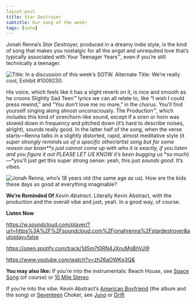 ```yaml
---
layout:post
title: Star Destroyer
subtitle: Our song of the week!
tags: [sotw]
---
```


Jonah Renna’s *Star Destroyer,* produced in a dreamy indie style, is the kind of song that makes you nostalgic for all the angst and unrequited love that’s typically associated with Your Teenager Years™, even if you’re still technically a teenager. 

![Title: In a discussion of this week’s SOTW. Alternate Title: We’re really cool, Exhibit #1009230.](https://paper-attachments.dropbox.com/s_1B9CD1829C95FFD13882339B5ACB8E9892A1DDADA005CDDA539AE5F554AD2533_1565913099184_Screen+Shot+2019-08-15+at+4.50.42+PM.png)


His voice, which feels like it has a slight reverb on it, is nice and smooth as he croons Slightly Sad Teen™ lyrics we can all relate to, like “I wish I could press rewind,” and “You don’t love me no more,” in the chorus. You’ll find yourself singing along almost unconsciously. The Production™, which includes this kind of siren/horn-like sound, except if a siren or horn was slowed down in frequency and pitched down (it’s hard to describe noises, alright), sounds really good. In the latter half of the song, when the verse starts—Renna talks in a slightly distorted, rapid, almost meditative style (it *super strongly reminds* *us* *of a specific other/artist song but for some reason* *our* *brain**s* *just cannot come up with who it is exactly, if you listen and you figure it out PLEASE LET US KNOW it’s been bugging* *us* *so much)—*you’ll just get this super strong sense: yeah, this just *sounds good*. It’s vibes. 


![Jonah Renna, who’s 18 years old (the same age as us). How are the kids these days so good at everything imaginable?](https://images.genius.com/e49497b62aa397e5b518be254410cd68.785x785x1.jpg)


**We’re Reminded Of**
*Kevin Abstract.* Literally Kevin Abstract, with the production and the overall vibe and just, yeah. In a good way, of course. 

**Listen Now**

https://w.soundcloud.com/player/?url=https%3A%2F%2Fsoundcloud.com%2Fjonahrenna%2Fstardestroyer&autoplay=false

https://open.spotify.com/track/1d5m7t0RN4JXnuMgBhVJI9

https://www.youtube.com/watch?v=zh26aOWKp3Q&


**You may also like:**
If you’re into the instrumentals: 
Beach House, see [Space Song](https://open.spotify.com/track/0hNhlwnzMLzZSlKGDCuHOo?si=fRfVo-sUQBajYDpT3pxKSw) (of course) or [10 Mile Stereo](https://open.spotify.com/track/4kPMgUlBHGTgSSQybifpzr?si=LgFA8DRlToOE6RFzVjri0A)

If you’re into the vibe: 
Kevin Abstract’s [American Boyfriend](https://open.spotify.com/track/1AUA7JlrARv430PUJRK0Lp?si=pvfuCFisQ-auBLqtze_MRA) (the album and the song) or [Seventeen](https://open.spotify.com/track/03sQJmtsGDLrBtlKoAvUTt?si=sMzmIa60TGeRr7FHwwDNcw)
Choker, see [Juno](https://open.spotify.com/track/6OpU3cvY19M2hFxTbLKy5L?si=zDGciny6TCSrK3Fu4DOSgg) or [Drift](https://open.spotify.com/track/4BNqWebyipWrMsupuTmKO9?si=0u1LEXsQQOOJJcj3Vv0rrA)




